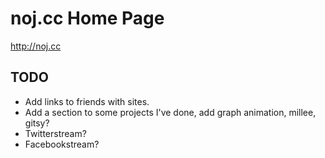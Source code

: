 noj.cc Home Page
=================

http://noj.cc

## TODO
* Add links to friends with sites.
* Add a section to some projects I've done, add graph animation, millee, gitsy?
* Twitterstream?
* Facebookstream?
